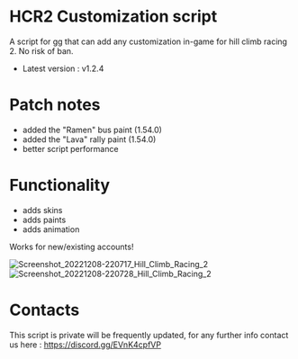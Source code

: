 # HCR2 Customization script
A script for gg that can add any customization in-game for hill climb racing 2. No risk of ban.

* Latest version : v1.2.4

# Patch notes
* added the "Ramen" bus paint (1.54.0)
* added the "Lava" rally paint (1.54.0)
* better script performance

# Functionality
- adds skins
- adds paints
- adds animation

Works for new/existing accounts!

![Screenshot_20221208-220717_Hill_Climb_Racing_2](https://user-images.githubusercontent.com/41923731/206568576-5b462840-85a3-4ac6-9088-35418dc37e6c.jpg)
![Screenshot_20221208-220728_Hill_Climb_Racing_2](https://user-images.githubusercontent.com/41923731/206568618-59d6aeab-7c39-4136-a328-6f1310055754.jpg)

# Contacts
This script is private will be frequently updated, for any further info contact us here :
https://discord.gg/EVnK4cpfVP
